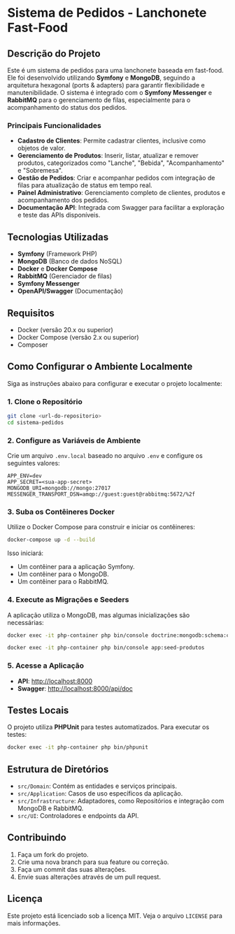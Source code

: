 # Sistema de Pedidos - Lanchonete Fast-Food

## Descrição do Projeto
Este é um sistema de pedidos para uma lanchonete baseada em fast-food. Ele foi desenvolvido utilizando **Symfony** e **MongoDB**, seguindo a arquitetura hexagonal (ports & adapters) para garantir flexibilidade e manutenibilidade. O sistema é integrado com o **Symfony Messenger** e **RabbitMQ** para o gerenciamento de filas, especialmente para o acompanhamento do status dos pedidos. 

### Principais Funcionalidades
- **Cadastro de Clientes**: Permite cadastrar clientes, inclusive como objetos de valor.
- **Gerenciamento de Produtos**: Inserir, listar, atualizar e remover produtos, categorizados como "Lanche", "Bebida", "Acompanhamento" e "Sobremesa".
- **Gestão de Pedidos**: Criar e acompanhar pedidos com integração de filas para atualização de status em tempo real.
- **Painel Administrativo**: Gerenciamento completo de clientes, produtos e acompanhamento dos pedidos.
- **Documentação API**: Integrada com Swagger para facilitar a exploração e teste das APIs disponíveis.

## Tecnologias Utilizadas
- **Symfony** (Framework PHP)
- **MongoDB** (Banco de dados NoSQL)
- **Docker** e **Docker Compose**
- **RabbitMQ** (Gerenciador de filas)
- **Symfony Messenger**
- **OpenAPI/Swagger** (Documentação)

## Requisitos
- Docker (versão 20.x ou superior)
- Docker Compose (versão 2.x ou superior)
- Composer

## Como Configurar o Ambiente Localmente
Siga as instruções abaixo para configurar e executar o projeto localmente:

### 1. Clone o Repositório
```bash
git clone <url-do-repositorio>
cd sistema-pedidos
```

### 2. Configure as Variáveis de Ambiente
Crie um arquivo `.env.local` baseado no arquivo `.env` e configure os seguintes valores:
```env
APP_ENV=dev
APP_SECRET=<sua-app-secret>
MONGODB_URI=mongodb://mongo:27017
MESSENGER_TRANSPORT_DSN=amqp://guest:guest@rabbitmq:5672/%2f
```

### 3. Suba os Contêineres Docker
Utilize o Docker Compose para construir e iniciar os contêineres:
```bash
docker-compose up -d --build
```
Isso iniciará:
- Um contêiner para a aplicação Symfony.
- Um contêiner para o MongoDB.
- Um contêiner para o RabbitMQ.

### 4. Execute as Migrações e Seeders
A aplicação utiliza o MongoDB, mas algumas inicializações são necessárias:
```bash
docker exec -it php-container php bin/console doctrine:mongodb:schema:create

docker exec -it php-container php bin/console app:seed-produtos
```

### 5. Acesse a Aplicação
- **API**: [http://localhost:8000](http://localhost:8000)
- **Swagger**: [http://localhost:8000/api/doc](http://localhost:8000/api/doc)

## Testes Locais
O projeto utiliza **PHPUnit** para testes automatizados. Para executar os testes:
```bash
docker exec -it php-container php bin/phpunit
```

## Estrutura de Diretórios
- `src/Domain`: Contém as entidades e serviços principais.
- `src/Application`: Casos de uso específicos da aplicação.
- `src/Infrastructure`: Adaptadores, como Repositórios e integração com MongoDB e RabbitMQ.
- `src/UI`: Controladores e endpoints da API.

## Contribuindo
1. Faça um fork do projeto.
2. Crie uma nova branch para sua feature ou correção.
3. Faça um commit das suas alterações.
4. Envie suas alterações através de um pull request.

## Licença
Este projeto está licenciado sob a licença MIT. Veja o arquivo `LICENSE` para mais informações.
